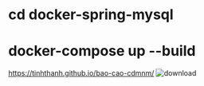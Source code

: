 # cd docker-spring-mysql
# docker-compose up --build
https://tinhthanh.github.io/bao-cao-cdmnm/
![download](https://user-images.githubusercontent.com/28096471/108621011-9b890f80-7462-11eb-9948-b6d169c3bb4e.png)
